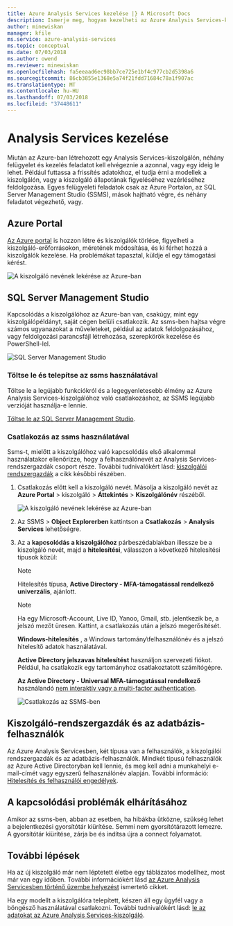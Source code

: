 ```yaml
---
title: Azure Analysis Services kezelése |} A Microsoft Docs
description: Ismerje meg, hogyan kezelheti az Azure Analysis Services-kiszolgáló.
author: minewiskan
manager: kfile
ms.service: azure-analysis-services
ms.topic: conceptual
ms.date: 07/03/2018
ms.author: owend
ms.reviewer: minewiskan
ms.openlocfilehash: fa5eeaad6ec98bb7ce725e1bf4c977cb2d5398a6
ms.sourcegitcommit: 86cb3855e1368e5a74f21fdd71684c78a1f907ac
ms.translationtype: MT
ms.contentlocale: hu-HU
ms.lasthandoff: 07/03/2018
ms.locfileid: "37448611"
---
```

# <a name="manage-analysis-services"></a>Analysis Services kezelése
Miután az Azure-ban létrehozott egy Analysis Services-kiszolgálón, néhány felügyelet és kezelés feladatot kell elvégeznie a azonnal, vagy egy ideig le lehet. Például futtassa a frissítés adatokhoz, el tudja érni a modellek a kiszolgálón, vagy a kiszolgáló állapotának figyeléséhez vezérléséhez feldolgozása. Egyes felügyeleti feladatok csak az Azure Portalon, az SQL Server Management Studio (SSMS), mások hajtható végre, és néhány feladatot végezhető, vagy.

## <a name="azure-portal"></a>Azure Portal
[Az Azure portal](http://portal.azure.com/) is hozzon létre és kiszolgálók törlése, figyelheti a kiszolgáló-erőforrásokon, méretének módosítása, és ki férhet hozzá a kiszolgálók kezelése.  Ha problémákat tapasztal, küldje el egy támogatási kérést.

![A kiszolgáló nevének lekérése az Azure-ban](./media/analysis-services-manage/aas-manage-portal.png)

## <a name="sql-server-management-studio"></a>SQL Server Management Studio
Kapcsolódás a kiszolgálóhoz az Azure-ban van, csakúgy, mint egy kiszolgálópéldányt, saját cégen belüli csatlakozik. Az ssms-ben hajtsa végre számos ugyanazokat a műveleteket, például az adatok feldolgozásához, vagy feldolgozási parancsfájl létrehozása, szerepkörök kezelése és PowerShell-lel.
  
![SQL Server Management Studio](./media/analysis-services-manage/aas-manage-ssms.png)

### <a name="download-and-install-ssms"></a>Töltse le és telepítse az ssms használatával
Töltse le a legújabb funkciókról és a legegyenletesebb élmény az Azure Analysis Services-kiszolgálóhoz való csatlakozáshoz, az SSMS legújabb verzióját használja-e lennie. 

[Töltse le az SQL Server Management Studio](https://docs.microsoft.com/sql/ssms/download-sql-server-management-studio-ssms).


### <a name="to-connect-with-ssms"></a>Csatlakozás az ssms használatával
 Ssms-t, mielőtt a kiszolgálóhoz való kapcsolódás első alkalommal használatakor ellenőrizze, hogy a felhasználónevét az Analysis Services-rendszergazdák csoport része. További tudnivalókért lásd: [kiszolgálói rendszergazdák](#server-administrators) a cikk későbbi részében.

1. Csatlakozás előtt kell a kiszolgáló nevét. Másolja a kiszolgáló nevét az **Azure Portal** > kiszolgáló > **Áttekintés** > **Kiszolgálónév** részéből.
   
    ![A kiszolgáló nevének lekérése az Azure-ban](./media/analysis-services-deploy/aas-deploy-get-server-name.png)
2. Az SSMS > **Object Explorerben** kattintson a **Csatlakozás** > **Analysis Services** lehetőségre.
3. Az a **kapcsolódás a kiszolgálóhoz** párbeszédablakban illessze be a kiszolgáló nevét, majd a **hitelesítési**, válasszon a következő hitelesítési típusok közül:   
    > [!NOTE]
    > Hitelesítés típusa, **Active Directory - MFA-támogatással rendelkező univerzális**, ajánlott.

    > [!NOTE]
    > Ha egy Microsoft-Account, Live ID, Yanoo, Gmail, stb. jelentkezik be, a jelszó mezőt üresen. Kattint, a csatlakozás után a jelszó megerősítését.

    **Windows-hitelesítés** , a Windows tartomány\felhasználónév és a jelszó hitelesítő adatok használatával.

    **Active Directory jelszavas hitelesítést** használjon szervezeti fiókot. Például, ha csatlakozik egy tartományhoz csatlakoztatott számítógépre.

    **Az Active Directory - Universal MFA-támogatással rendelkező** használandó [nem interaktív vagy a multi-factor authentication](../sql-database/sql-database-ssms-mfa-authentication.md). 
   
    ![Csatlakozás az SSMS-ben](./media/analysis-services-manage/aas-manage-connect-ssms.png)

## <a name="server-administrators-and-database-users"></a>Kiszolgáló-rendszergazdák és az adatbázis-felhasználók
Az Azure Analysis Servicesben, két típusa van a felhasználók, a kiszolgálói rendszergazdák és az adatbázis-felhasználók. Mindkét típusú felhasználók az Azure Active Directoryban kell lennie, és meg kell adni a munkahelyi e-mail-címét vagy egyszerű felhasználónév alapján. További információ: [Hitelesítés és felhasználói engedélyek](analysis-services-manage-users.md).


## <a name="troubleshooting-connection-problems"></a>A kapcsolódási problémák elhárításához
Amikor az ssms-ben, abban az esetben, ha hibákba ütközne, szükség lehet a bejelentkezési gyorsítótár kiürítése. Semmi nem gyorsítótárazott lemezre. A gyorsítótár kiürítése, zárja be és indítsa újra a connect folyamatot. 

## <a name="next-steps"></a>További lépések
Ha az új kiszolgáló már nem léptetett életbe egy táblázatos modellhez, most már van egy időben. További információkért lásd [az Azure Analysis Servicesben történő üzembe helyezést](analysis-services-deploy.md) ismertető cikket.

Ha egy modellt a kiszolgálóra telepített, készen áll egy ügyfél vagy a böngésző használatával csatlakozni. További tudnivalókért lásd: [le az adatokat az Azure Analysis Services-kiszolgáló](analysis-services-connect.md).

